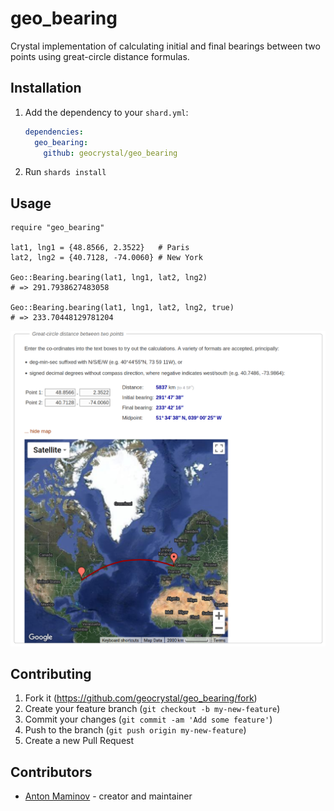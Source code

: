 # geo_bearing

Crystal implementation of calculating initial and final bearings between two points using great-circle distance formulas.

## Installation

1. Add the dependency to your `shard.yml`:

   ```yaml
   dependencies:
     geo_bearing:
       github: geocrystal/geo_bearing
   ```

2. Run `shards install`

## Usage

```crystal
require "geo_bearing"

lat1, lng1 = {48.8566, 2.3522}   # Paris
lat2, lng2 = {40.7128, -74.0060} # New York

Geo::Bearing.bearing(lat1, lng1, lat2, lng2)
# => 291.7938627483058

Geo::Bearing.bearing(lat1, lng1, lat2, lng2, true)
# => 233.70448129781204
```

![convex hull](/assets/readme_image.png)

## Contributing

1. Fork it (<https://github.com/geocrystal/geo_bearing/fork>)
2. Create your feature branch (`git checkout -b my-new-feature`)
3. Commit your changes (`git commit -am 'Add some feature'`)
4. Push to the branch (`git push origin my-new-feature`)
5. Create a new Pull Request

## Contributors

- [Anton Maminov](https://github.com/mamantoha) - creator and maintainer
